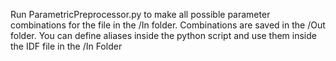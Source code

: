 Run ParametricPreprocessor.py to make all possible parameter combinations for the file in the /In folder. Combinations are saved in the /Out folder. You can define aliases inside the python script and use them inside the IDF file in the /In Folder

